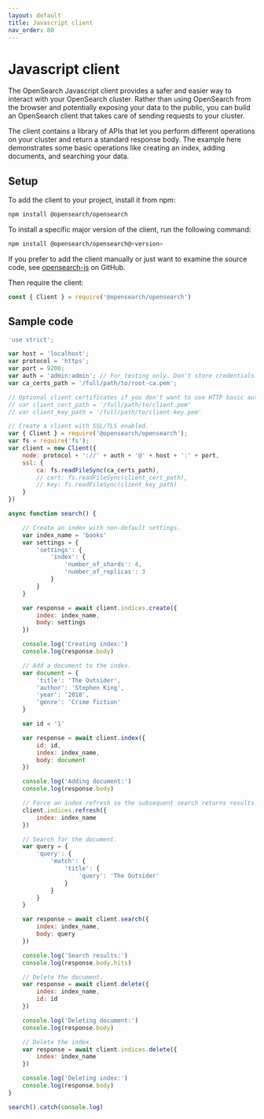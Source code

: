 ```yaml
---
layout: default
title: Javascript client
nav_order: 80
---
```


# Javascript client

The OpenSearch Javascript client provides a safer and easier way to interact with your OpenSearch cluster. Rather than using OpenSearch from the browser and potentially exposing your data to the public, you can build an OpenSearch client that takes care of sending requests to your cluster.

The client contains a library of APIs that let you perform different operations on your cluster and return a standard response body. The example here demonstrates some basic operations like creating an index, adding documents, and searching your data.


## Setup

To add the client to your project, install it from npm:

```bash
npm install @opensearch/opensearch
```

To install a specific major version of the client, run the following command:

```bash
npm install @opensearch/opensearch@<version>
```

If you prefer to add the client manually or just want to examine the source code, see [opensearch-js](https://github.com/opensearch-project/opensearch-js) on GitHub.

Then require the client:

```javascript
const { Client } = require('@opensearch/opensearch')
```


## Sample code

```javascript
'use strict';

var host = 'localhost';
var protocol = 'https';
var port = 9200;
var auth = 'admin:admin'; // For testing only. Don't store credentials in code.
var ca_certs_path = '/full/path/to/root-ca.pem';

// Optional client certificates if you don't want to use HTTP basic authentication.
// var client_cert_path = '/full/path/to/client.pem'
// var client_key_path = '/full/path/to/client-key.pem'

// Create a client with SSL/TLS enabled.
var { Client } = require('@opensearch/opensearch');
var fs = require('fs');
var client = new Client({
    node: protocol + '://' + auth + '@' + host + ':' + port,
    ssl: {
        ca: fs.readFileSync(ca_certs_path),
        // cert: fs.readFileSync(client_cert_path),
        // key: fs.readFileSync(client_key_path)
    }
})

async function search() {

    // Create an index with non-default settings.
    var index_name = 'books'
    var settings = {
        'settings': {
            'index': {
                'number_of_shards': 4,
                'number_of_replicas': 3
            }
        }
    }

    var response = await client.indices.create({
        index: index_name,
        body: settings
    })

    console.log('Creating index:')
    console.log(response.body)

    // Add a document to the index.
    var document = {
        'title': 'The Outsider',
        'author': 'Stephen King',
        'year': '2018',
        'genre': 'Crime fiction'
    }

    var id = '1'

    var response = await client.index({
        id: id,
        index: index_name,
        body: document
    })

    console.log('Adding document:')
    console.log(response.body)

    // Force an index refresh so the subsequent search returns results.
    client.indices.refresh({
        index: index_name
    })

    // Search for the document.
    var query = {
        'query': {
            'match': {
                'title': {
                    'query': 'The Outsider'
                }
            }
        }
    }

    var response = await client.search({
        index: index_name,
        body: query
    })

    console.log('Search results:')
    console.log(response.body.hits)

    // Delete the document.
    var response = await client.delete({
        index: index_name,
        id: id
    })

    console.log('Deleting document:')
    console.log(response.body)

    // Delete the index.
    var response = await client.indices.delete({
        index: index_name
    })

    console.log('Deleting index:')
    console.log(response.body)
}

search().catch(console.log)
```
